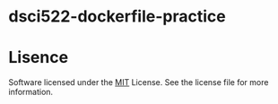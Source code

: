# dsci522-dockerfile-practice

# Lisence
Software licensed under the [MIT](https://spdx.org/licenses/MIT.html) License. See the license file for more information.

